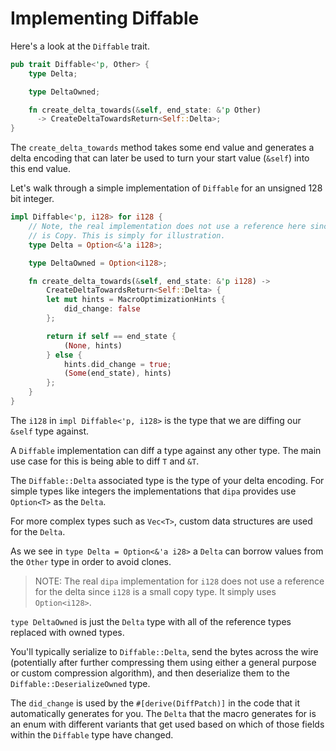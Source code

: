 # Implementing Diffable

Here's a look at the `Diffable` trait.

```rust
pub trait Diffable<'p, Other> {
    type Delta;

    type DeltaOwned;

    fn create_delta_towards(&self, end_state: &'p Other)
      -> CreateDeltaTowardsReturn<Self::Delta>;
}
```

The `create_delta_towards` method takes some end value and generates a delta encoding that can later
be used to turn your start value (`&self`) into this end value.

Let's walk through a simple implementation of `Diffable` for an unsigned 128 bit integer.

```rust
impl Diffable<'p, i128> for i128 {
    // Note, the real implementation does not use a reference here since i128
    // is Copy. This is simply for illustration.
    type Delta = Option<&'a i128>;

    type DeltaOwned = Option<i128>;

    fn create_delta_towards(&self, end_state: &'p i128) ->
		CreateDeltaTowardsReturn<Self::Delta> {
	    let mut hints = MacroOptimizationHints {
	        did_change: false
		};

		return if self == end_state {
		    (None, hints)
		} else {
		    hints.did_change = true;
			(Some(end_state), hints)
		};
    }
}
```

The `i128` in `impl Diffable<'p, i128>` is the type that we are diffing our `&self` type against.

A `Diffable` implementation can diff a type against any other type. The main use case for this is being able
to diff `T` and `&T`.

The `Diffable::Delta` associated type is the type of your delta encoding. For simple types like integers
the implementations that `dipa` provides use `Option<T>` as the `Delta`.

For more complex types such as `Vec<T>`, custom data structures are used for the `Delta`.

As we see in `type Delta = Option<&'a i28>` a `Delta` can borrow values from the `Other` type in order to avoid
clones.

> NOTE: The real `dipa` implementation for `i128` does not use a reference for the delta since `i128` is a small copy
> type. It simply uses `Option<i128>`.

`type DeltaOwned` is just the `Delta` type with all of the reference types replaced with owned types.

You'll typically serialize to `Diffable::Delta`, send the bytes across the wire (potentially after further compressing
them using either a general purpose or custom compression algorithm), and then  deserialize them to the
`Diffable::DeserializeOwned` type.

The `did_change` is used by the `#[derive(DiffPatch)]` in the code that it automatically generates for you.
The `Delta` that the macro generates for is an enum with different variants that get used based on which
of those fields within the `Diffable` type have changed.
